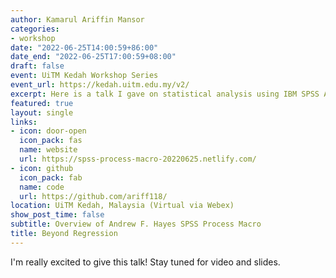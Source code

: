 ```yaml
---
author: Kamarul Ariffin Mansor
categories:
- workshop
date: "2022-06-25T14:00:59+86:00"
date_end: "2022-06-25T17:00:59+08:00"
draft: false
event: UiTM Kedah Workshop Series
event_url: https://kedah.uitm.edu.my/v2/
excerpt: Here is a talk I gave on statistical analysis using IBM SPSS Andrew F. Hayes Process Macro package.
featured: true
layout: single
links:
- icon: door-open
  icon_pack: fas
  name: website
  url: https://spss-process-macro-20220625.netlify.com/
- icon: github
  icon_pack: fab
  name: code
  url: https://github.com/ariff118/
location: UiTM Kedah, Malaysia (Virtual via Webex)
show_post_time: false
subtitle: Overview of Andrew F. Hayes SPSS Process Macro
title: Beyond Regression
---
```


I'm really excited to give this talk! Stay tuned for video and slides.
